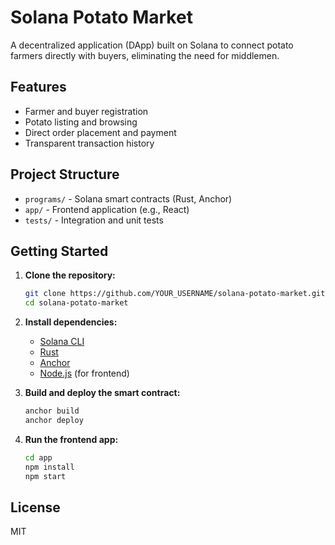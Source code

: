 # Solana Potato Market

A decentralized application (DApp) built on Solana to connect potato farmers directly with buyers, eliminating the need for middlemen.

## Features

- Farmer and buyer registration
- Potato listing and browsing
- Direct order placement and payment
- Transparent transaction history

## Project Structure

- `programs/` - Solana smart contracts (Rust, Anchor)
- `app/` - Frontend application (e.g., React)
- `tests/` - Integration and unit tests

## Getting Started

1. **Clone the repository:**
   ```sh
   git clone https://github.com/YOUR_USERNAME/solana-potato-market.git
   cd solana-potato-market
   ```

2. **Install dependencies:**
   - [Solana CLI](https://docs.solana.com/cli/install-solana-cli)
   - [Rust](https://www.rust-lang.org/tools/install)
   - [Anchor](https://book.anchor-lang.com/chapter_1/installation.html)
   - [Node.js](https://nodejs.org/) (for frontend)

3. **Build and deploy the smart contract:**
   ```sh
   anchor build
   anchor deploy
   ```

4. **Run the frontend app:**
   ```sh
   cd app
   npm install
   npm start
   ```

## License

MIT
